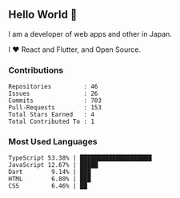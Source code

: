 ## Hello World 👋

I am a developer of web apps and other in Japan.

I ❤️ React and Flutter, and Open Source.

### Contributions

<!-- contributions start -->

    Repositories         : 46
    Issues               : 26
    Commits              : 703
    Pull-Requests        : 153
    Total Stars Earned   : 4
    Total Contributed To : 1

<!-- contributions end -->

### Most Used Languages

<!-- most-used-languages start -->

    TypeScript 53.38% | ████████████████████
    JavaScript 12.67% | █████
    Dart        9.14% | ███
    HTML        6.80% | ███
    CSS         6.46% | ██

<!-- most-used-languages end -->
